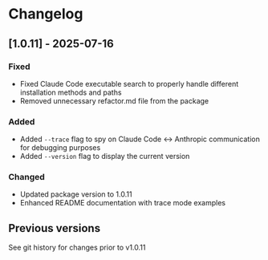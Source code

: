 # Changelog

## [1.0.11] - 2025-07-16

### Fixed

- Fixed Claude Code executable search to properly handle different installation methods and paths
- Removed unnecessary refactor.md file from the package

### Added

- Added `--trace` flag to spy on Claude Code ↔ Anthropic communication for debugging purposes
- Added `--version` flag to display the current version

### Changed

- Updated package version to 1.0.11
- Enhanced README documentation with trace mode examples

## Previous versions

See git history for changes prior to v1.0.11
